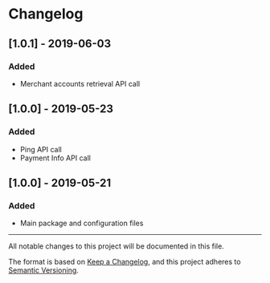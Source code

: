 # Changelog

## [1.0.1] - 2019-06-03
### Added
- Merchant accounts retrieval API call

## [1.0.0] - 2019-05-23
### Added
- Ping API call
- Payment Info API call

## [1.0.0] - 2019-05-21
### Added
- Main package and configuration files

 
___
All notable changes to this project will be documented in this file.

The format is based on [Keep a Changelog](https://keepachangelog.com/en/1.0.0/),
and this project adheres to [Semantic Versioning](https://semver.org/spec/v2.0.0.html).
